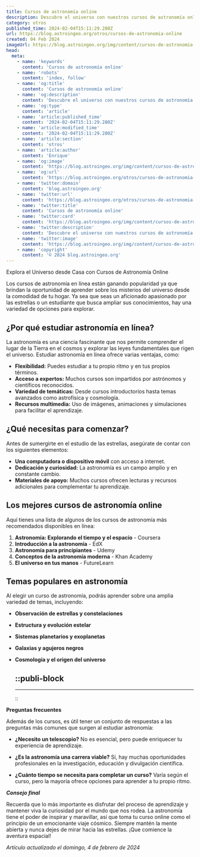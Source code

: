 ```yaml
---
title: Cursos de astronomía online
description: Descubre el universo con nuestros cursos de astronomía online. Aprende a tu ritmo, desde casa, con expertos. ¡Explora las estrellas ya!
category: otros
published_time: 2024-02-04T15:11:29.280Z
url: https://blog.astroingeo.org/otros/cursos-de-astronomia-online
created: 04 Feb 2024
imageUrl: https://blog.astroingeo.org/img/content/cursos-de-astronomia-online_1.webp
head:
  meta:
    - name: 'keywords'
      content: 'Cursos de astronomía online'
    - name: 'robots'
      content: 'index, follow'
    - name: 'og:title'
      content: 'Cursos de astronomía online'
    - name: 'og:description'
      content: 'Descubre el universo con nuestros cursos de astronomía online. Aprende a tu ritmo, desde casa, con expertos. ¡Explora las estrellas ya!'
    - name: 'og:type'
      content: 'article'
    - name: 'article:published_time'
      content: '2024-02-04T15:11:29.280Z'
    - name: 'article:modified_time'
      content: '2024-02-04T15:11:29.280Z'
    - name: 'article:section'
      content: 'otros'
    - name: 'article:author'
      content: 'Enrique'
    - name: 'og:image'
      content: 'https://blog.astroingeo.org/img/content/cursos-de-astronomia-online_1.webp'
    - name: 'og:url'
      content: 'https://blog.astroingeo.org/otros/cursos-de-astronomia-online'
    - name: 'twitter:domain'
      content: 'blog.astroingeo.org'
    - name: 'twitter:url'
      content: 'https://blog.astroingeo.org/otros/cursos-de-astronomia-online'
    - name: 'twitter:title'
      content: 'Cursos de astronomía online'
    - name: 'twitter:card'
      content: 'https://blog.astroingeo.org/img/content/cursos-de-astronomia-online_1.webp'
    - name: 'twitter:description'
      content: 'Descubre el universo con nuestros cursos de astronomía online. Aprende a tu ritmo, desde casa, con expertos. ¡Explora las estrellas ya!'
    - name: 'twitter:image'
      content: 'https://blog.astroingeo.org/img/content/cursos-de-astronomia-online_1.webp'
    - name: 'copyright'
      content: '© 2024 blog.astroingeo.org'
---
```

Explora el Universo desde Casa con Cursos de Astronomía Online

Los cursos de astronomía en línea están ganando popularidad ya que brindan la oportunidad de aprender sobre los misterios del universo desde la comodidad de tu hogar. Ya sea que seas un aficionado apasionado por las estrellas o un estudiante que busca ampliar sus conocimientos, hay una variedad de opciones para explorar.

## **¿Por qué estudiar astronomía en línea?**

La astronomía es una ciencia fascinante que nos permite comprender el lugar de la Tierra en el cosmos y explorar las leyes fundamentales que rigen el universo. Estudiar astronomía en línea ofrece varias ventajas, como:

- **Flexibilidad:** Puedes estudiar a tu propio ritmo y en tus propios términos.
- **Acceso a expertos:** Muchos cursos son impartidos por astrónomos y científicos reconocidos.
- **Variedad de temáticas:** Desde cursos introductorios hasta temas avanzados como astrofísica y cosmología.
- **Recursos multimedia:** Uso de imágenes, animaciones y simulaciones para facilitar el aprendizaje.

## **¿Qué necesitas para comenzar?**

Antes de sumergirte en el estudio de las estrellas, asegúrate de contar con los siguientes elementos:

- **Una computadora o dispositivo móvil** con acceso a internet.
- **Dedicación y curiosidad:** La astronomía es un campo amplio y en constante cambio.
- **Materiales de apoyo:** Muchos cursos ofrecen lecturas y recursos adicionales para complementar tu aprendizaje.

## **Los mejores cursos de astronomía online**

Aquí tienes una lista de algunos de los cursos de astronomía más recomendados disponibles en línea:

1. **Astronomía: Explorando el tiempo y el espacio** - Coursera
2. **Introducción a la astronomía** - EdX
3. **Astronomía para principiantes** - Udemy
4. **Conceptos de la astronomía moderna** - Khan Academy
5. **El universo en tus manos** - FutureLearn

## **Temas populares en astronomía**

Al elegir un curso de astronomía, podrás aprender sobre una amplia variedad de temas, incluyendo:

- **Observación de estrellas y constelaciones**
- **Estructura y evolución estelar**
- **Sistemas planetarios y exoplanetas**
- **Galaxias y agujeros negros**
- **Cosmología y el origen del universo**


  ::publi-block
  ---
  ---
  ::
  
  

**Preguntas frecuentes**

Además de los cursos, es útil tener un conjunto de respuestas a las preguntas más comunes que surgen al estudiar astronomía:

- **¿Necesito un telescopio?**
No es esencial, pero puede enriquecer tu experiencia de aprendizaje.

- **¿Es la astronomía una carrera viable?**
Sí, hay muchas oportunidades profesionales en la investigación, educación y divulgación científica.

- **¿Cuánto tiempo se necesita para completar un curso?**
Varía según el curso, pero la mayoría ofrece opciones para aprender a tu propio ritmo.

_**Consejo final**_

Recuerda que lo más importante es disfrutar del proceso de aprendizaje y mantener viva la curiosidad por el mundo que nos rodea. La astronomía tiene el poder de inspirar y maravillar, así que toma tu curso online como el principio de un emocionante viaje cósmico. Siempre mantén la mente abierta y nunca dejes de mirar hacia las estrellas. ¡Que comience la aventura espacial!

_Artículo actualizado el domingo, 4 de febrero de 2024_